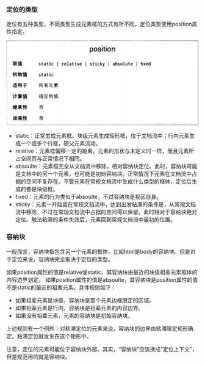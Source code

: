 ### 定位的类型

定位有五种类型，不同类型生成元素框的方式有所不同。定位类型使用position属性指定。

![](position.png)

* static：正常生成元素框。块级元素生成矩形框，位于文档流中；行内元素生成一个或多个行框，随父元素流动。
* relative：元素框偏移一定的距离。元素的形状与未定义时一样，而且元素所占空间页与正常情况下相同。
* absoulte：元素框完全从文档流中移除，相对容纳块定位。此时，容纳块可能是文档中的另一个元素，也可能是初始容纳块。正常情况下元素在文档流中占据的空间不复存在。不管元素在常规文档流中生成什么类型的框体，定位后生成的都是块级框。
* fixed：元素的行为类似于absoulte，不过容纳块是视区自身。
* sticky：元素一开始留在常规文档流中，达到出发粘滞的条件是，从常规文档流中移除，不过在常规文档流中占据的空间得以保留。此时相对于容纳块绝对定位。触法粘滞的条件失效后，元素回到常规文档流中最初的位置。

### 容纳块

一般而言，容纳块指包含另一个元素的框体，比如html是body的容纳块。但是对于定位来说，容纳块完全取决于定位的类型。

如果position属性的值是relative或static，其容纳块由最近的块级祖辈元素框体的内容边界划定。
如果position属性的值是absoulte，其容纳块是position属性的值不是static的最近的祖辈元素。具体规则如下：

* 如果祖辈元素是块级，容纳块是那个元素边框限定的区域。
* 如果祖辈元素是行内，容纳块是祖辈元素的内容边界。
* 如果没有祖辈元素，元素的容纳块是初始容纳块。

上述规则有一个例外：对粘滞定位的元素来说，容纳块的边界由粘滞限定矩形确定。粘滞定位就发生在这个矩形中。

注意，定位的元素可能位于容纳块外部。其实，“容纳块”应该换成“定位上下文”，但是规范用的就是容纳块。
